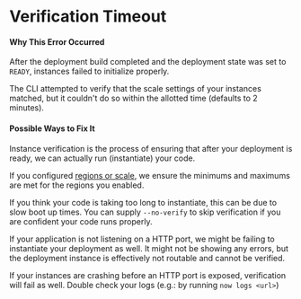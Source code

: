 # Verification Timeout

#### Why This Error Occurred

After the deployment build completed and the deployment state was set to `READY`,
instances failed to initialize properly.

The CLI attempted to verify that the scale settings of your instances matched,
but it couldn't do so within the allotted time (defaults to 2 minutes).

#### Possible Ways to Fix It

Instance verification is the process of ensuring that after
your deployment is ready, we can actually run (instantiate) your code.

If you configured [regions or scale](https://zeit.co/docs/features/scaling),
we ensure the minimums and maximums are met for the regions you enabled.

If you think your code is taking too long to instantiate, this can be due
to slow boot up times. You can supply `--no-verify` to skip verification
if you are confident your code runs properly.

If your application is not listening on a HTTP port, we might be failing to 
instantiate your deployment as well. It might not be showing any errors,
but the deployment instance is effectively not routable and cannot be
verified.

If your instances are crashing before an HTTP port is exposed, verification
will fail as well. Double check your logs (e.g.: by running `now logs <url>`)
